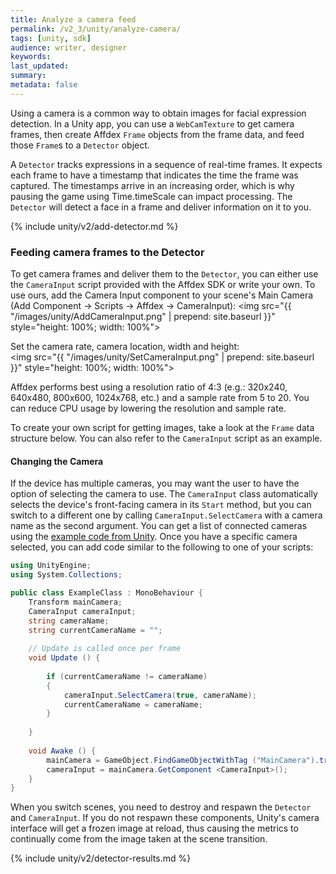 ```yaml
---
title: Analyze a camera feed
permalink: /v2_3/unity/analyze-camera/
tags: [unity, sdk]
audience: writer, designer
keywords:
last_updated:
summary:
metadata: false
---
```


Using a camera is a common way to obtain images for facial expression detection. In a Unity app, you can use a <code>WebCamTexture</code> to get camera frames, then create Affdex <code>Frame</code> objects from the frame data, and feed those <code>Frame</code>s to a <code>Detector</code> object.

A <code>Detector</code> tracks expressions in a sequence of real-time frames. It expects each frame to have a timestamp that indicates the time the frame was captured. The timestamps arrive in an increasing order, which is why pausing the game using Time.timeScale can impact processing. The <code>Detector</code> will detect a face in a frame and deliver information on it to you.  

{% include unity/v2/add-detector.md %}

### Feeding camera frames to the Detector
To get camera frames and deliver them to the <code>Detector</code>, you can either use the <code>CameraInput</code> script provided with the Affdex SDK or write your own.  To use ours, add the Camera Input component to your scene's Main Camera (Add Component -> Scripts -> Affdex -> CameraInput):
<img src="{{ "/images/unity/AddCameraInput.png" | prepend: site.baseurl }}" style="height: 100%; width: 100%">

Set the camera rate, camera location, width and height:  
<img src="{{ "/images/unity/SetCameraInput.png" | prepend: site.baseurl }}" style="height: 100%; width: 100%">

Affdex performs best using a resolution ratio of 4:3 (e.g.: 320x240, 640x480, 800x600, 1024x768, etc.) and a sample rate from 5 to 20.  You can reduce CPU usage by lowering the resolution and sample rate.

To create your own script for getting images, take a look at the <code>Frame</code> data structure below.  You can also refer to the <code>CameraInput</code> script as an example.

#### Changing the Camera
If the device has multiple cameras, you may want the user to have the option of selecting the camera to use.  The <code>CameraInput</code> class automatically selects the device's front-facing camera in its <code>Start</code> method, but you can switch to a different one by calling <code>CameraInput.SelectCamera</code> with a camera name as the second argument.  You can get a list of connected cameras using the [example code from Unity](http://docs.unity3d.com/ScriptReference/WebCamTexture-devices.html).  Once you have a specific camera selected, you can add code similar to the following to one of your scripts:

```csharp
using UnityEngine;
using System.Collections;

public class ExampleClass : MonoBehaviour {
    Transform mainCamera;
    CameraInput cameraInput;
    string cameraName;
    string currentCameraName = "";
    
    // Update is called once per frame
    void Update () {
    
        if (currentCameraName != cameraName)
        {
            cameraInput.SelectCamera(true, cameraName);
            currentCameraName = cameraName;
        }
    
    }
    
    void Awake () {
        mainCamera = GameObject.FindGameObjectWithTag ("MainCamera").transform;
        cameraInput = mainCamera.GetComponent <CameraInput>();
    }
}
```

When you switch scenes, you need to destroy and respawn the <code>Detector</code> and <code>CameraInput</code>.  If you do not respawn these components, Unity's camera interface will get a frozen image at reload, thus causing the metrics to continually come from the image taken at the scene transition.


{% include unity/v2/detector-results.md %}

